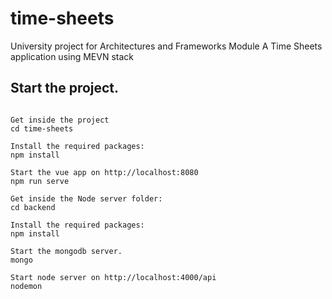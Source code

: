 # time-sheets
University project for Architectures and Frameworks Module
A Time Sheets application using MEVN stack


## Start the project.
```

Get inside the project
cd time-sheets

Install the required packages:
npm install

Start the vue app on http://localhost:8080
npm run serve

Get inside the Node server folder:
cd backend

Install the required packages:
npm install

Start the mongodb server.
mongo

Start node server on http://localhost:4000/api 
nodemon

```
